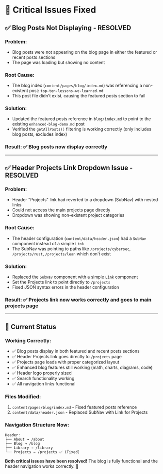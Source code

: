 # 🔧 Critical Issues Fixed

## ✅ **Blog Posts Not Displaying - RESOLVED**

### **Problem:**
- Blog posts were not appearing on the blog page in either the featured or recent posts sections
- The page was loading but showing no content

### **Root Cause:**
- The blog index (`content/pages/blog/index.md`) was referencing a non-existent post: `top-ten-lessons-we-learned.md`
- This post file didn't exist, causing the featured posts section to fail

### **Solution:**
- Updated the featured posts reference in `blog/index.md` to point to the existing `enhanced-blog-demo.md` post
- Verified the `getAllPosts()` filtering is working correctly (only includes blog posts, excludes index)

### **Result:** ✅ **Blog posts now display correctly**

---

## ✅ **Header Projects Link Dropdown Issue - RESOLVED**

### **Problem:**
- Header "Projects" link had reverted to a dropdown (SubNav) with nested links
- Could not access the main projects page directly
- Dropdown was showing non-existent project categories

### **Root Cause:**
- The header configuration (`content/data/header.json`) had a `SubNav` component instead of a simple `Link`
- The SubNav was pointing to paths like `/projects/cybersec`, `/projects/rust`, `/projects/lean` which don't exist

### **Solution:**
- Replaced the `SubNav` component with a simple `Link` component
- Set the Projects link to point directly to `/projects`
- Fixed JSON syntax errors in the header configuration

### **Result:** ✅ **Projects link now works correctly and goes to main projects page**

---

## 🎯 **Current Status**

### **Working Correctly:**
- ✅ Blog posts display in both featured and recent posts sections
- ✅ Header Projects link goes directly to `/projects` page
- ✅ Projects page loads with proper categorized layout
- ✅ Enhanced blog features still working (math, charts, diagrams, code)
- ✅ Header logo properly sized
- ✅ Search functionality working
- ✅ All navigation links functional

### **Files Modified:**
1. `content/pages/blog/index.md` - Fixed featured posts reference
2. `content/data/header.json` - Replaced SubNav with Link for Projects

### **Navigation Structure Now:**
```
Header:
├── About → /about
├── Blog → /blog
├── Library → /library
└── Projects → /projects ✅ (Fixed)
```

**Both critical issues have been resolved!** The blog is fully functional and the header navigation works correctly. 🎉
